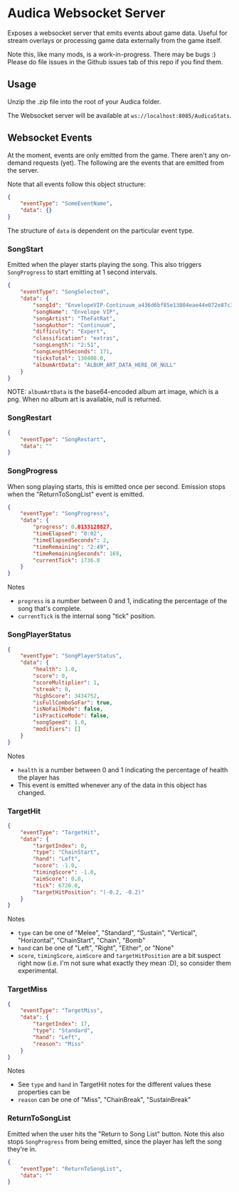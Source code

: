 # Audica Websocket Server

Exposes a websocket server that emits events about game data.  Useful for stream overlays or processing game data externally from the game itself.  

Note this, like many mods, is a work-in-progress.  There may be bugs :)  Please do file issues in the Github issues tab of this repo if you find them.

## Usage

Unzip the .zip file into the root of your Audica folder.  

The Websocket server will be available at `ws://localhost:8085/AudicaStats`.

## Websocket Events

At the moment, events are only emitted from the game.  There aren't any on-demand requests (yet).  The following are the events that
are emitted from the server.

Note that all events follow this object structure:

```json
{
    "eventType": "SomeEventName",
    "data": {}
}
```

The structure of `data` is dependent on the particular event type. 

### SongStart

Emitted when the player starts playing the song.  This also triggers `SongProgress` to start emitting at 1 second intervals.  

```json
{
    "eventType": "SongSelected",
    "data": {
        "songId": "EnvelopeVIP-Continuum_a436d6bf85e13804eae44e072e87c387",
        "songName": "Envelope VIP",
        "songArtist": "TheFatRat",
        "songAuthor": "Continuum",
        "difficulty": "Expert",
        "classification": "extras",
        "songLength": "2:51",
        "songLengthSeconds": 171,
        "ticksTotal": 130400.0,
        "albumArtData": "ALBUM_ART_DATA_HERE_OR_NULL"
    }
}
```

NOTE: `albumArtData` is the base64-encoded album art image, which is a png.  When no album art is available, null is returned.  

### SongRestart

```json
{
    "eventType": "SongRestart",
    "data": ""
}
```

### SongProgress

When song playing starts, this is emitted once per second.  Emission stops when the "ReturnToSongList" event is emitted.

```json
{
    "eventType": "SongProgress",
    "data": {
        "progress": 0.0133128827,
        "timeElapsed": "0:02",
        "timeElapsedSeconds": 2,
        "timeRemaining": "2:49",
        "timeRemainingSeconds": 169,
        "currentTick": 1736.0
    }
}
```

Notes

* `progress` is a number between 0 and 1, indicating the percentage of the song that's complete.
* `currentTick` is the internal song "tick" position.

### SongPlayerStatus

```json
{
    "eventType": "SongPlayerStatus",
    "data": {
        "health": 1.0,
        "score": 0,
        "scoreMultiplier": 1,
        "streak": 0,
        "highScore": 3434752,
        "isFullComboSoFar": true,
        "isNoFailMode": false,
        "isPracticeMode": false,
        "songSpeed": 1.0,
        "modifiers": []
    }
}
```

Notes

* `health` is a number between 0 and 1 indicating the percentage of health the player has
* This event is emitted whenever any of the data in this object has changed.

### TargetHit

```json
{
    "eventType": "TargetHit",
    "data": {
        "targetIndex": 0,
        "type": "ChainStart",
        "hand": "Left",
        "score": -1.0,
        "timingScore": -1.0,
        "aimScore": 0.0,
        "tick": 6720.0,
        "targetHitPosition": "(-0.2, -0.2)"
    }
}
```

Notes
* `type` can be one of "Melee", "Standard", "Sustain", "Vertical", "Horizontal", "ChainStart", "Chain", "Bomb"
* `hand` can be one of "Left", "Right", "Either", or "None"
* `score`, `timingScore`, `aimScore` and `targetHitPosition` are a bit suspect right now (i.e. I'm not sure what exactly they mean :D), so consider them experimental.


### TargetMiss

```json
{
    "eventType": "TargetMiss",
    "data": {
        "targetIndex": 17,
        "type": "Standard",
        "hand": "Left",
        "reason": "Miss"
    }
}
```

Notes
* See `type` and `hand` in TargetHit notes for the different values these properties can be
* `reason` can be one of "Miss", "ChainBreak", "SustainBreak"


### ReturnToSongList

Emitted when the user hits the "Return to Song List" button.  Note this also stops `SongProgress` from being emitted, since the player has left the song they're in.

```json
{
    "eventType": "ReturnToSongList",
    "data": ""
}
```
